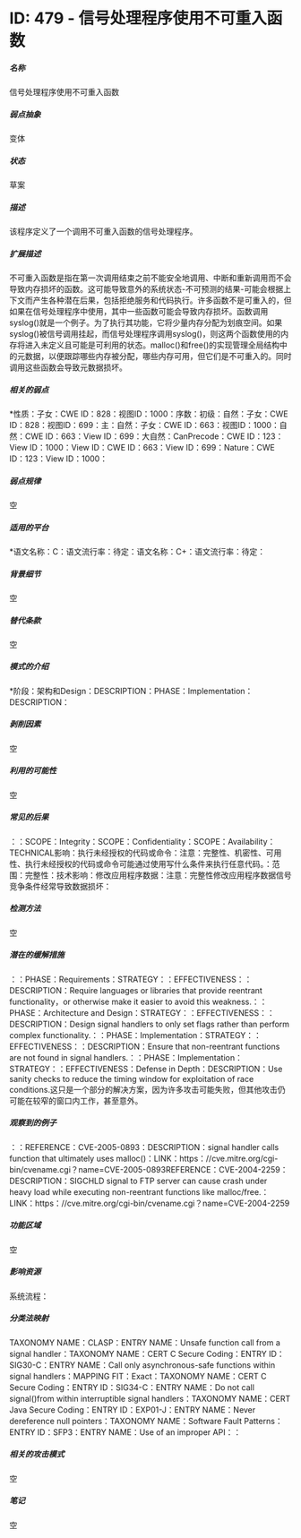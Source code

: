 # ID: 479 - 信号处理程序使用不可重入函数
<h5>名称</h5>信号处理程序使用不可重入函数
<h5>弱点抽象</h5>变体
<h5>状态</h5>草案
<h5>描述</h5>该程序定义了一个调用不可重入函数的信号处理程序。
<h5>扩展描述</h5>不可重入函数是指在第一次调用结束之前不能安全地调用、中断和重新调用而不会导致内存损坏的函数。这可能导致意外的系统状态-不可预测的结果-可能会根据上下文而产生各种潜在后果，包括拒绝服务和代码执行。许多函数不是可重入的，但如果在信号处理程序中使用，其中一些函数可能会导致内存损坏。函数调用syslog()就是一个例子。为了执行其功能，它将少量内存分配为划痕空间。如果syslog()被信号调用挂起，而信号处理程序调用syslog()，则这两个函数使用的内存将进入未定义且可能是可利用的状态。malloc()和free()的实现管理全局结构中的元数据，以便跟踪哪些内存被分配，哪些内存可用，但它们是不可重入的。同时调用这些函数会导致元数据损坏。
<h5>相关的弱点</h5>*性质：子女：CWE ID：828：视图ID：1000：序数：初级：自然：子女：CWE ID：828：视图ID：699：主：自然：子女：CWE ID：663：视图ID：1000：自然：CWE ID：663：View ID：699：大自然：CanPrecode：CWE ID：123：View ID：1000：View ID：CWE ID：663：View ID：699：Nature：CWE ID：123：View ID：1000：
<h5>弱点规律</h5>空
<h5>适用的平台</h5>*语文名称：C：语文流行率：待定：语文名称：C+：语文流行率：待定：
<h5>背景细节</h5>空
<h5>替代条款</h5>空
<h5>模式的介绍</h5>*阶段：架构和Design：DESCRIPTION：PHASE：Implementation：DESCRIPTION：
<h5>剥削因素</h5>空
<h5>利用的可能性</h5>空
<h5>常见的后果</h5>：：SCOPE：Integrity：SCOPE：Confidentiality：SCOPE：Availability：TECHNICAL影响：执行未经授权的代码或命令：注意：完整性、机密性、可用性、执行未经授权的代码或命令可能通过使用写什么条件来执行任意代码。：范围：完整性：技术影响：修改应用程序数据：注意：完整性修改应用程序数据信号竞争条件经常导致数据损坏：
<h5>检测方法</h5>空
<h5>潜在的缓解措施</h5>：：PHASE：Requirements：STRATEGY：：EFFECTIVENESS：：DESCRIPTION：Require languages or libraries that provide reentrant functionality，or otherwise make it easier to avoid this weakness.：：PHASE：Architecture and Design：STRATEGY：：EFFECTIVENESS：：DESCRIPTION：Design signal handlers to only set flags rather than perform complex functionality.：：PHASE：Implementation：STRATEGY：：EFFECTIVENESS：：DESCRIPTION：Ensure that non-reentrant functions are not found in signal handlers.：：PHASE：Implementation：STRATEGY：：EFFECTIVENESS：Defense in Depth：DESCRIPTION：Use sanity checks to reduce the timing window for exploitation of race conditions.这只是一个部分的解决方案，因为许多攻击可能失败，但其他攻击仍可能在较窄的窗口内工作，甚至意外。
<h5>观察到的例子</h5>：：REFERENCE：CVE-2005-0893：DESCRIPTION：signal handler calls function that ultimately uses malloc()：LINK：https：//cve.mitre.org/cgi-bin/cvename.cgi？name=CVE-2005-0893REFERENCE：CVE-2004-2259：DESCRIPTION：SIGCHLD signal to FTP server can cause crash under heavy load while executing non-reentrant functions like malloc/free.：LINK：https：//cve.mitre.org/cgi-bin/cvename.cgi？name=CVE-2004-2259
<h5>功能区域</h5>空
<h5>影响资源</h5>系统流程：
<h5>分类法映射</h5>TAXONOMY NAME：CLASP：ENTRY NAME：Unsafe function call from a signal handler：TAXONOMY NAME：CERT C Secure Coding：ENTRY ID：SIG30-C：ENTRY NAME：Call only asynchronous-safe functions within signal handlers：MAPPING FIT：Exact：TAXONOMY NAME：CERT C Secure Coding：ENTRY ID：SIG34-C：ENTRY NAME：Do not call signal()from within interruptible signal handlers：TAXONOMY NAME：CERT Java Secure Coding：ENTRY ID：EXP01-J：ENTRY NAME：Never dereference null pointers：TAXONOMY NAME：Software Fault Patterns：ENTRY ID：SFP3：ENTRY NAME：Use of an improper API：：
<h5>相关的攻击模式</h5>空
<h5>笔记</h5>空

